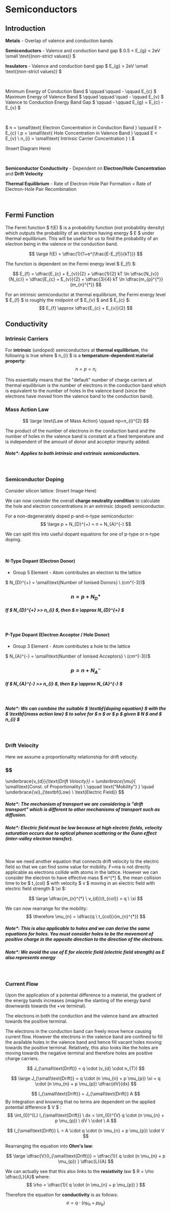 # Semiconductors

## Introduction

**Metals** - Overlap of valence and conduction bands

**Semiconductors** - Valence and conduction band gap $ 0.5 < E_{g} < 2eV  \small \text{(non-strict values)} $

**Insulators** - Valence and conduction band gap $ E_{g} > 2eV  \small \text{(non-strict values)} $

</br>

Minimum Energy of Conduction Band $ \qquad \qquad - \qquad E_{c} $ </br>
Maximum Energy of Valence Band $ \qquad \qquad \quad - \qquad E_{v} $ </br>
Valence to Conduction Energy Band Gap $ \qquad - \qquad E_{g} = E_{c} - E_{v} $ </br>

</br>

$
n = \small\text{ Electron Concentration in Conduction Band } \qquad E > E_{c} \\
p = \small\text{ Hole Concentration in Valence Band } \qquad E < E_{v} \\
n_{i} = \small\text{ Intrinsic Carrier Concentration } \\
$

(Insert Diagram Here)

</br>

**Semiconductor Conductivity** - Dependent on **Electron/Hole Concentration** and **Drift Velocity**

**Thermal Equilibrium** - Rate of Electron-Hole Pair Formation = Rate of Electron-Hole Pair Recombination

</br>

## Fermi Function

The Fermi function $ f(E) $ is a probability function (not probability density) which outputs the probability of an electron having energy $ E $ under thermal equilibrium. This will be useful for us to find the probability of an electron being in the valence or the conduction band.

$$ \large f(E) = \dfrac{1}{1+e^{\frac{E-E_{f}}{kT}}} $$

The function is dependent on the Fermi energy level $ E_{f} $:

$$ E_{f} = \dfrac{E_{c} + E_{v}}{2} + \dfrac{1}{2} kT \ln \dfrac{N_{v}}{N_{c}} = \dfrac{E_{c} + E_{v}}{2} + \dfrac{3}{4} kT \ln \dfrac{m_{p}^{*}}{m_{n}^{*}} $$

For an intrinsic semiconductor at thermal equilibrium, the Fermi energy level $ E_{f} $ is roughly the midpoint of $ E_{v} $ and $ E_{c} $:
$$ E_{f} \approx \dfrac{E_{c} + E_{v}}{2} $$


## Conductivity


### Intrinsic Carriers
For **intrinsic** (undoped) semiconductors at **thermal equilibrium**, the following is true where $ n_{i} $ is a **temperature-dependent material property**:
$$ n = p = n_{i} $$

This essentially means that the "default" number of charge carriers at thermal equilibrium is the number of electrons in the conduction band which is equivalent to the number of holes in the valence band (since the electrons have moved from the valence band to the conduction band). 

### Mass Action Law

$$ \large \text{Law of Mass Action} \qquad np=n_{i}^{2} $$

The product of the number of electrons in the conduction band and the number of holes in the valence band is constant at a fixed temperature and is independent of the amount of donor and acceptor impurity added.
##### Note*: Applies to both intrinsic and extrinsic semiconductors.

</br>

### Semiconductor Doping
Consider silicon lattice:
(Insert Image Here)

We can now consider the overall **charge neutrality condition** to calculate the hole and electron concentrations in an extrinsic (doped) semiconductor.

For a non-degenerately doped p-and-n-type semiconductor:
$$ \large p + N_{D}^{+} = n + N_{A}^{-} $$ 

We can split this into useful dopant equations for one of p-type or n-type doping.

</br>


#### N-Type Dopant (Electron Donor)
- Group 5 Element - Atom contributes an electron to the lattice

$ N_{D}^{+} = \small\text{Number of Ionised Donors} \ (cm^{-3})$
### $$ n = p + N_{D}^{+} $$

##### If $ N_{D}^{+} >> n_{i} $, then $ n \approx N_{D}^{+} $

</br>

#### P-Type Dopant (Electron Acceptor / Hole Donor)
- Group 3 Element - Atom contributes a hole to the lattice

$ N_{A}^{-} = \small\text{Number of Ionised Acceptors} \ (cm^{-3})$
### $$ p = n + N_{A}^{-} $$

##### If $ N_{A}^{-} >> n_{i} $, then $ p \approx N_{A}^{-} $

</br>

##### Note*: We can combine the suitable $ \textbf{doping equation} $ with the $ \textbf{mass action law} $ to solve for $ n $ or $ p $ given $ N $ and $ n_{i} $

</br>

### Drift Velocity

Here we assume a proportionality relationship for drift velocity. 

### $$
\underbrace{v_{d}}_{\text{Drift Velocity}} = \underbrace{\mu}_{  \small\text{Const. of Proportionality} \\ \qquad \text{"Mobility"} } \quad \underbrace{\xi}_{\textbf{Low} \ \text{Electric Field}}
$$

##### Note*: The mechanism of transport we are considering is "drift transport" which is different to other mechanisms of transport such as diffusion.
##### Note*: Electric field must be low because at high electric fields, velocity saturation occurs due to optical phonon scattering or the Gunn effect (inter-valley electron transfer).

</br>

Now we need another equation that connects drift velocity to the electric field so that we can find some value for mobility. F=ma is not directly applicable as electrons collide with atoms in the lattice. However we can consider the electron to have effective mass $ m^{*} $, the mean collision time to be $ t_{col} $ with velocity $ v $ moving in an electric field with electric field strength $ \xi $:

$$ \large \dfrac{m_{n}^{*} \ v_{d}}{t_{col}} = q \ \xi $$ 

We can now rearrange for the mobility:
$$ \therefore \mu_{n} = \dfrac{q \ t_{col}}{m_{n}^{*}} $$

##### Note*: This is also applicable to holes and we can derive the same equations for holes. You must consider holes to be the movement of positive charge in the opposite direction to the direction of the electrons.

##### Note*: We avoid the use of E for electric field (electric field strength) as E also represents energy

</br>

### Current Flow

Upon the application of a potential difference to a material, the gradient of the energy bands increases (imagine the slanting of the energy band downwards towards the +ve terminal).

The electrons in both the conduction and the valence band are attracted towards the positive terminal.

The electrons in the conduction band can freely move hence causing current flow.
However the electrons in the valence band are confined to fill the available holes in the valence band and hence fill vacant holes moving towards the positive terminal. Relatively, this also looks like the holes are moving towards the negative terminal and therefore holes are positive charge carriers.

$$ J_{\small\text{Drift}} = q \cdot (v_{d} \cdot n_{T}) $$

$$ \large J_{\small\text{Drift}} = q \cdot (n \mu_{n} + p \mu_{p}) \xi = q \cdot (n \mu_{n} + p \mu_{p}) \dfrac{dV}{dx} $$

$$ I_{\small\text{Drift}} = J_{\small\text{Drift}} A $$
By integration and knowing that no terms are dependent on the applied potential difference $ V $ :
$$ \int_{0}^{L} I_{\small\text{Drift}} \ dx = \int_{0}^{V} q \cdot (n \mu_{n} + p \mu_{p}) \ dV \ \cdot \ A $$

$$ I_{\small\text{Drift}} L = A \cdot q \cdot (n \mu_{n} + p \mu_{p}) \cdot V $$

Rearranging the equation into **Ohm's law**:

$$ \large \dfrac{V}{I_{\small\text{Drift}}} = \dfrac{1}{ q \cdot (n \mu_{n} + p \mu_{p}) } \dfrac{L}{A} $$

We can actually see that this also links to the **resistivity** law $ R = \rho \dfrac{L}{A}$ where:
$$ \rho = \dfrac{1}{ q \cdot (n \mu_{n} + p \mu_{p}) } $$

Therefore the equation for **conductivity** is as follows:
$$ \sigma = q \cdot (n \mu_{n} + p \mu_{p}) $$

